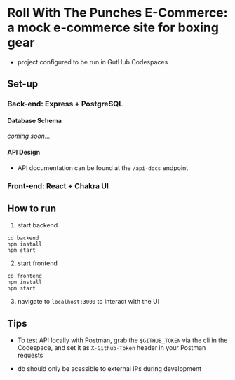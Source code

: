 # Roll With The Punches E-Commerce: a mock e-commerce site for boxing gear

- project configured to be run in GutHub Codespaces

## Set-up

### Back-end: Express + PostgreSQL

#### Database Schema

_*coming soon...*_

#### API Design

- API documentation can be found at the `/api-docs` endpoint

### Front-end: React + Chakra UI

## How to run

1. start backend

```shell
cd backend
npm install
npm start
```

2. start frontend

```shell
cd frontend
npm install
npm start
```

3. navigate to `localhost:3000` to interact with the UI

## Tips

- To test API locally with Postman, grab the `$GITHUB_TOKEN` via the cli in the Codespace, and set it as `X-Github-Token` header in your Postman requests

- db should only be acessible to external IPs during development
